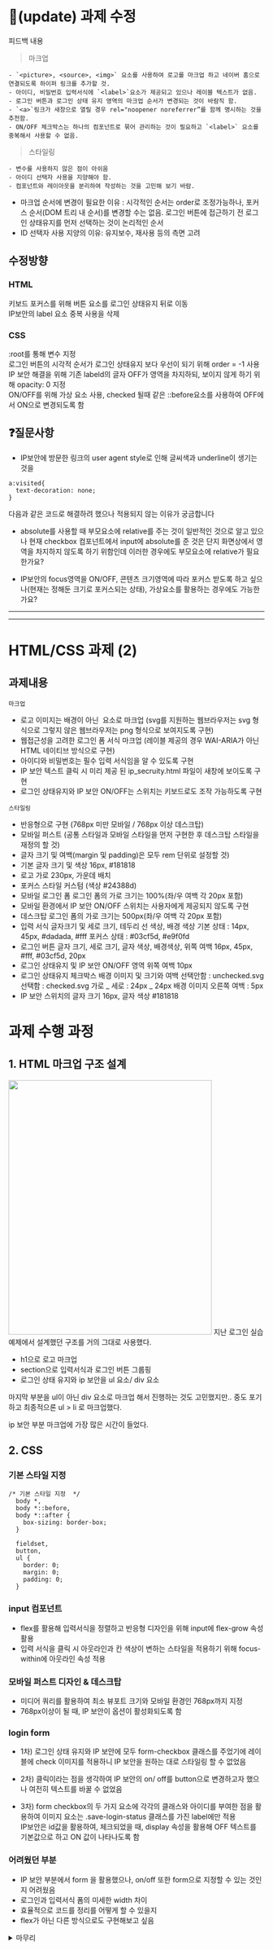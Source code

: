 # 📍(update) 과제 수정

피드백 내용

> 마크업

    - `<picture>, <source>, <img>` 요소를 사용하여 로고를 마크업 하고 네이버 홈으로 연결되도록 하이퍼 링크를 추가할 것.
    - 아이디, 비밀번호 입력서식에 `<label>`요소가 제공되고 있으나 레이블 텍스트가 없음.
    - 로그인 버튼과 로그인 상태 유지 영역의 마크업 순서가 변경되는 것이 바람직 함.
    - `<a>`링크가 새창으로 열릴 경우 rel="noopener noreferrer”를 함께 명시하는 것을 추천함.
    - ON/OFF 체크박스는 하나의 컴포넌트로 묶어 관리하는 것이 필요하고 `<label>` 요소를 중복해서 사용할 수 없음.

> 스타일링

    - 변수를 사용하지 않은 점이 아쉬움
    - 아이디 선택자 사용을 지양해야 함.
    - 컴포넌트와 레이아웃을 분리하여 작성하는 것을 고민해 보기 바람.

- 마크업 순서에 변경이 필요한 이유 : 시각적인 순서는 order로 조정가능하나, 포커스 순서(DOM 트리 내 순서)를 변경할 수는 없음. 로그인 버튼에 접근하기 전 로그인 상태유지를 먼저 선택하는 것이 논리적인 순서
- ID 선택자 사용 지양의 이유: 유지보수, 재사용 등의 측면 고려

## 수정방향

### HTML

키보드 포커스를 위해 버튼 요소를 로그인 상태유지 뒤로 이동 <br>
IP보안의 label 요소 중복 사용을 삭제

### CSS

:root를 통해 변수 지정 <br>
로그인 버튼의 시각적 순서가 로그인 상태유지 보다 우선이 되기 위해 order = -1 사용 <br>
IP 보안 해결을 위해 기존 labeld의 글자 OFF가 영역을 차지하되, 보이지 않게 하기 위해 opacity: 0 지정<br>
ON/OFF를 위해 가상 요소 사용, checked 될때 같은 ::before요소를 사용하여 OFF에서 ON으로 변경되도록 함 <br>

## ❓질문사항

- IP보안에 방문한 링크의 user agent style로 인해 글씨색과 underline이 생기는 것을

```
a:visited{
  text-decoration: none;
}
```

다음과 같은 코드로 해결하려 했으나 적용되지 않는 이유가 궁금합니다

- absolute를 사용할 때 부모요소에 relative를 주는 것이 일반적인 것으로 알고 있으나 현재 checkbox 컴포넌트에서 input에 absolute를 준 것은 단지 화면상에서 영역을 차지하지 않도록 하기 위함인데 이러한 경우에도 부모요소에 relative가 필요한가요?

- IP보안의 focus영역을 ON/OFF, 콘텐츠 크기영역에 따라 포커스 받도록 하고 싶으나(현재는 정해둔 크기로 포커스되는 상태), 가상요소를 활용하는 경우에도 가능한가요?

---

---

# HTML/CSS 과제 (2)

## 과제내용

`마크업`

- 로고 이미지는 배경이 아닌 <img> 요소로 마크업
  (svg를 지원하는 웹브라우저는 svg 형식으로 그렇지 않은 웹브라우저는 png 형식으로 보여지도록 구현)
- 웹접근성을 고려한 로그인 폼 서식 마크업
  (레이블 제공의 경우 WAI-ARIA가 아닌 HTML 네이티브 방식으로 구현)
- 아이디와 비밀번호는 필수 입력 서식임을 알 수 있도록 구현
- IP 보안 텍스트 클릭 시 미리 제공 된 ip_secruity.html 파일이 새창에 보이도록 구현
- 로그인 상태유지와 IP 보안 ON/OFF는 스위치는 키보드로도 조작 가능하도록 구현

`스타일링`

- 반응형으로 구현 (768px 미만 모바일 / 768px 이상 데스크탑)
- 모바일 퍼스트 (공통 스타일과 모바일 스타일을 먼저 구현한 후 데스크탑 스타일을 재정의 할 것)
- 글자 크기 및 여백(margin 및 padding)은 모두 rem 단위로 설정할 것)
- 기본 글자 크기 및 색상
  16px, #181818
- 로고
  가로 230px, 가운데 배치
- 포커스 스타일 커스텀 (색상 #24388d)
- 모바일 로그인 폼 로그인 폼의 가로 크기는 100%(좌/우 여백 각 20px 포함)
- 모바일 환경에서 IP 보안 ON/OFF 스위치는 사용자에게 제공되지 않도록 구현
- 데스크탑 로그인 폼의 가로 크기는 500px(좌/우 여백 각 20px 포함)
- 입력 서식 글자크기 및 세로 크기, 테두리 선 색상, 배경 색상
  기본 상태 : 14px, 45px, #dadada, #fff
  포커스 상태 : #03cf5d, #e9f0fd
- 로그인 버튼 글자 크기, 세로 크기, 글자 색상, 배경색상, 위쪽 여백
  16px, 45px, #fff, #03cf5d, 20px
- 로그인 상태유지 및 IP 보안 ON/OFF 영역 위쪽 여백 10px
- 로그인 상태유지 체크박스 배경 이미지 및 크기와 여백
  선택안함 : unchecked.svg
  선택함 : checked.svg
  가로 _ 세로 : 24px _ 24px
  배경 이미지 오른쪽 여백 : 5px
- IP 보안 스위치의 글자 크기 16px, 글자 색상 #181818

# 과제 수행 과정

## 1. HTML 마크업 구조 설계

<img src="https://github.com/ayleecoder/homework/blob/main/naver/IMG_4369.jpg" width="400px" height="500px"> 
지난 로그인 실습 예제에서 설계했던 구조를 거의 그대로 사용했다.

- h1으로 로고 마크업
- section으로 입력서식과 로그인 버튼 그룹핑
- 로그인 상태 유지와 ip 보안을 ul 요소/ div 요소

마지막 부분을 ul이 아닌 div 요소로 마크업 해서 진행하는 것도 고민했지만.. 중도 포기하고 최종적으론 ul > li 로 마크업했다.

ip 보안 부분 마크업에 가장 많은 시간이 들었다.

## 2. CSS

### 기본 스타일 지정

```
/* 기본 스타일 지정  */
  body *,
  body *::before,
  body *::after {
    box-sizing: border-box;
  }

  fieldset,
  button,
  ul {
    border: 0;
    margin: 0;
    padding: 0;
  }
```

### input 컴포넌트

- flex를 활용해 입력서식을 정렬하고 반응형 디자인을 위해 input에 flex-grow 속성 활용
- 입력 서식을 클릭 시 아웃라인과 칸 색상이 변하는 스타일을 적용하기 위해 focus-within에 아웃라인 속성 적용

### 모바일 퍼스트 디자인 & 데스크탑

- 미디어 쿼리를 활용하여 최소 뷰포트 크기와 모바일 환경인 768px까지 지정
- 768px이상이 될 때, IP 보안이 옵션이 활성화되도록 함

### login form

- 1차) 로그인 상태 유지와 IP 보안에 모두 form-checkbox 클래스를 주었기에 레이블에 check 이미지를 적용하니 IP 보안을 원하는 대로 스타일링 할 수 없었음

- 2차) 클릭이라는 점을 생각하여 IP 보안의 on/ off를 button으로 변경하고자 했으나 여전히 텍스트를 바꿀 수 없었음

- 3차) form checkbox의 두 가지 요소에 각각의 클래스와 아이디를 부여한 점을 활용하여 이미지 요소는 .save-login-status 클래스를 가진 label에만 적용<br>
  IP보안은 id값을 활용하여, 체크되었을 때, display 속성을 활용해 OFF 텍스트를 기본값으로 하고 ON 값이 나타나도록 함

### 어려웠던 부분

- IP 보안 부분에서 form 을 활용했으나, on/off 또한 form으로 지정할 수 있는 것인지 어려웠음
- 로그인과 입력서식 폼의 미세한 width 차이
- 효율적으로 코드를 정리를 어떻게 할 수 있을지
- flex가 아닌 다른 방식으로도 구현해보고 싶음

<details>
<summary> 마무리</summary>
IP 보안 부분에서 가장 어려움을 느꼈고 거의 반나절의 시간이 걸렸다. 이번 과제에서는 form을 중심으로  
수업시간에 했던 것들을 최대한 다시 복습해보려고 노력했다. 특히 flex 나 position이 여전히 어려운 개념들 중 하나였는데 이번 과제를 통해서 어떻게 써야할 지를 이해할 수 있었다. <br>
<br>
첫번째 과제 때는 무작정 수업시간 예제들을 다시 돌아가 찾느니라 전체적인 구조를 생각하기 보다는 그냥 결과물만 똑같이 만들어낸다는 느낌이 있었는데, 이번에는 구조를 짜는 것부터 찬찬히 하면서 컴포넌트 단위로 조립해나간다는 것이 어떤 것인지를 조금이나마 알게된 것 같다.
<br>
<br>
또, 개발자 도구와 더더욱 친해진 것 같다. 일단 짠 코드가 화면상에 나타나지 않으면 당황하기 보다는 우선 개발자도구를 열어 그 지점을 찾아보면서 코드를 고쳐나가는 과정에 조금 재미가 생긴 것 같다.

</details>
